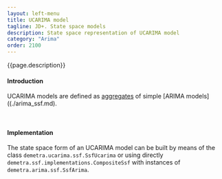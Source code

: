 ```yaml
---
layout: left-menu
title: UCARIMA model
tagline: JD+. State space models
description: State space representation of UCARIMA model
category: "Arima"
order: 2100
---
```

{{page.description}}

#### Introduction

UCARIMA models are defined as [aggregates](./aggegate.md) of simple [ARIMA models]((./arima_ssf.md).

<br>

#### Implementation

The state space form of an UCARIMA model can be built by means of the class `demetra.ucarima.ssf.SsfUcarima` or
using directly `demetra.ssf.implementations.CompositeSsf` with instances of `demetra.arima.ssf.SsfArima`.